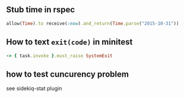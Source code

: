 ## Stub time in rspec

``` ruby
allow(Time).to receive(:now).and_return(Time.parse("2015-10-31"))
```

## How to text `exit(code)` in minitest
``` ruby
-> { task.invoke }.must_raise SystemExit
```

## how to test cuncurency problem
see sidekiq-stat plugin

